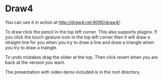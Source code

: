 # Draw4
You can see it in action at http://draw4.net:9090/draw4/.

To draw click the pencil in the top left corner. This also supports plugins. 
If you click the touch gesture icon in the top left corner then it will draw a straight line for you when you try to draw a line and draw a triangle when you try to draw a traingle.

To undo mistakes drag the slider at the top. Then click revert when you are back at the version you want.



The presentation with video demo included is in the root directory.
